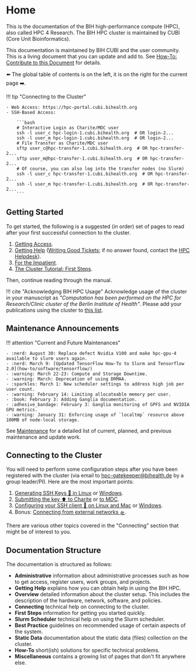 # Home

This is the documentation of the BIH high-performance compute (HPC), also called HPC 4 Research.
The BIH HPC cluster is maintained by CUBI (Core Unit Bioinformatics).

This documentation is maintained by BIH CUBI and the user community.
This is a living document that you can update and add to.
See [How-To: Contribute to this Document](how-to/misc/contribute) for details.

:arrow_left: The global table of contents is on the left, it is on the right for the current page :arrow_right:.

!!! tip "Connecting to the Cluster"

    - Web Access: https://hpc-portal.cubi.bihealth.org
    - SSH-Based Access:

        ```bash
        # Interactive Login as Charite/MDC user
        ssh -l user_c hpc-login-1.cubi.bihealth.org  # OR login-2...
        ssh -l user_m hpc-login-1.cubi.bihealth.org  # OR login-2...
        # File Transfer as Charite/MDC user
        sftp user_c@hpc-transfer-1.cubi.bihealth.org  # OR hpc-transfer-2...
        sftp user_m@hpc-transfer-1.cubi.bihealth.org  # OR hpc-transfer-2...
        # Of course, you can also log into the transfer nodes (no Slurm)
        ssh -l user_c hpc-transfer-1.cubi.bihealth.org  # OR hpc-transfer-2...
        ssh -l user_m hpc-transfer-1.cubi.bihealth.org  # OR hpc-transfer-2...
        ```

## Getting Started

To get started, the following is a suggested (in order) set of pages to read after your first successful connection to the cluster.

1. [Getting Access](admin/getting-access).
2. [Getting Help](help/hpc-talk) ([Writing Good Tickets](help/good-tickets); if no answer found, contact the [HPC Helpdesk](help/helpdesk)).
3. [For the Impatient](overview/for-the-impatient).
4. [The Cluster Tutorial: First Steps](first-steps/episode-0).

Then, continue reading through the manual.


!!! cite "Acknowledging BIH HPC Usage"
    Acknowledge usage of the cluster in your manuscript as *"Computation has been performed on the HPC for Research/Clinic cluster of the Berlin Institute of Health"*.
    Please add your publications using the cluster to [this list](misc/publication-list).

## Maintenance Announcements

!!! attention "Current and Future Maintenances"

    - :nerd: August 30: Replace defect Nvidia V100 and make hpc-gpu-4 available to slurm users again.
    - :nerd: March 9: [Updated TensorFlow How-To to Slurm and Tensorflow 2.0](how-to/software/tensorflow/)
    - :warning: March 22-23: Compute and Storage Downtime.
    - :warning: March: Deprecation of using DRMAA.
    - :sparkles: March 1: New scheduler settings to address high job per user count.
    - :warning: February 14: Limiting allocateable memory per user.
    - :book: February 3: Adding Ganglia documentation.
    - :adhesive_bandage: February 3: Ganglia monitoring of GPFS and NVIDIA GPU metrics.
    - :warning: January 31: Enforcing usage of `localtmp` resource above 100MB of node-local storage.

See [Maintenance](admin/maintenance) for a detailed list of current, planned, and previous maintenance and update work.

## Connecting to the Cluster

You will need to perform some configuration steps after you have been registered with the cluster (via email to hpc-gatekeeper@bihealth.de by a group leader/PI).
Here are the most important points:

1. [Generating SSH Keys :key: in Linux](connecting/generate-key/linux) or [Windows](connecting/generate-key/windows).
2. [Submitting the key :arrow_up: to Charite](connecting/submit-key/charite) or [to MDC](connecting/submit-key/mdc).
3. [Configuring your SSH client :wrench: on Linux and Mac](connecting/configure-ssh/linux) or [Windows](connecting/configure-ssh/windows).
4. Bonus: [Connecting from external networks :flying_saucer:](connecting/from-external).

There are various other topics covered in the "Connecting" section that might be of interest to you.

## Documentation Structure

The documentation is structured as follows:

- **Administrative** information about administrative processes such as how to get access, register users, work groups, and projects.
- **Getting Help** explains how you can obtain help in using the BIH HPC.
- **Overview** detailed information about the cluster setup.
  This includes the description of the hardware, network, software, and policies.
- **Connecting** technical help on connecting to the cluster.
- **First Steps** information for getting you started quickly.
- **Slurm Scheduler** technical help on using the Slurm scheduler.
- **Best Practice** guidelines on recommended usage of certain aspects of the system.
- **Static Data** documentation about the static data (files) collection on the cluster.
- **How-To** short(ish) solutions for specific technical problems.
- **Miscellaneous** contains a growing list of pages that don't fit anywhere else.
